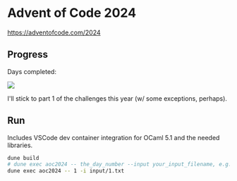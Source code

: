 # Advent of Code 2024

https://adventofcode.com/2024

## Progress
Days completed:

![](https://geps.dev/progress/60)

I'll stick to part 1 of the challenges this year (w/ some exceptions, perhaps).

## Run
Includes VSCode dev container integration for OCaml 5.1 and the needed libraries.

```bash
dune build
# dune exec aoc2024 -- the_day_number --input your_input_filename, e.g.:
dune exec aoc2024 -- 1 -i input/1.txt
```
